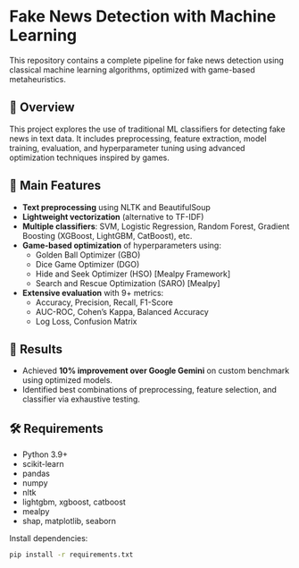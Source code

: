 # Fake News Detection with Machine Learning

This repository contains a complete pipeline for fake news detection using classical machine learning algorithms, optimized with game-based metaheuristics.

## 📌 Overview

This project explores the use of traditional ML classifiers for detecting fake news in text data. It includes preprocessing, feature extraction, model training, evaluation, and hyperparameter tuning using advanced optimization techniques inspired by games.

## 🧠 Main Features

- **Text preprocessing** using NLTK and BeautifulSoup  
- **Lightweight vectorization** (alternative to TF-IDF)  
- **Multiple classifiers**: SVM, Logistic Regression, Random Forest, Gradient Boosting (XGBoost, LightGBM, CatBoost), etc.  
- **Game-based optimization** of hyperparameters using:
  - Golden Ball Optimizer (GBO)
  - Dice Game Optimizer (DGO)
  - Hide and Seek Optimizer (HSO) [Mealpy Framework]
  - Search and Rescue Optimization (SARO) [Mealpy]
- **Extensive evaluation** with 9+ metrics:
  - Accuracy, Precision, Recall, F1-Score
  - AUC-ROC, Cohen’s Kappa, Balanced Accuracy
  - Log Loss, Confusion Matrix

## 🚀 Results

- Achieved **10% improvement over Google Gemini** on custom benchmark using optimized models.
- Identified best combinations of preprocessing, feature selection, and classifier via exhaustive testing.


## 🛠️ Requirements

- Python 3.9+
- scikit-learn
- pandas
- numpy
- nltk
- lightgbm, xgboost, catboost
- mealpy
- shap, matplotlib, seaborn

Install dependencies:
```bash
pip install -r requirements.txt


